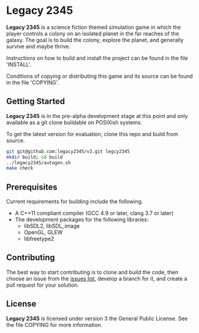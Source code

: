 Legacy 2345
===========

**Legacy 2345** is a science fiction themed simulation game in which the player controls
a colony on an isolated planet in the far reaches of the galaxy.  The goal is to
build the colony, explore the planet, and generally survive and maybe thrive.

Instructions on how to build and install the project can be found in the file
'INSTALL'.

Conditions of copying or distributing this game and its source can be found in
the file 'COPYING'.

Getting Started
---------------

**Legacy 2345** is in the pre-alpha development stage at this point and only
available as a git clone buildable on POSIXish systems.

To get the latest version for evaluation, clone this repo and build from source.

```sh
git git@github.com:legacy2345/v3.git legcy2345
mkdir build; cd build
../legacy2345/autogen.sh
make check
```

Prerequisites
-------------

Current requirements for building include the following.
- A C++11 compliant compiler (GCC 4.9 or later, clang 3.7 or later)
- The development packages for the following libraries:
  - libSDL2, libSDL_image
  - OpenGL, GLEW
  - libfreetype2

Contributing
------------

The best way to start contributing is to clone and build the code, then choose
an issue from the [issues list](https://github.com/legacy2345/v3/issues), develop a branch for it, and create a pull
request for your solution.

License
-------

**Legacy 2345** is licensed under version 3 the General Public License.  See the
file COPYING for more information.

